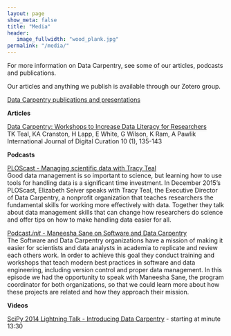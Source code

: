 ```yaml
---
layout: page
show_meta: false
title: "Media"
header:
   image_fullwidth: "wood_plank.jpg"
permalink: "/media/"
---
```


For more information on Data Carpentry, see some of our articles, podcasts and publications.

Our articles and anything we publish is available through our Zotero group.

[Data Carpentry publications and presentations](https://www.zotero.org/groups/datacarpentry)

**Articles**

[Data Carpentry: Workshops to Increase Data Literacy for Researchers](http://ijdc.net/index.php/ijdc/article/view/10.1.135)  
TK Teal, KA Cranston, H Lapp, E White, G Wilson, K Ram, A Pawlik  
International Journal of Digital Curation 10 (1), 135-143

**Podcasts**

[PLOScast - Managing scientific data with Tracy Teal](http://blogs.plos.org/plospodcasts/2015/12/14/episode-3-managing-scientific-data-feat-tracy-teal/)  
Good data management is so important to science, but learning how to use tools for handling data is a significant time investment. In December 2015’s PLOScast, Elizabeth Seiver speaks with Tracy Teal, the Executive Director of Data Carpentry, a nonprofit organization that teaches researchers the fundamental skills for working more effectively with data. Together they talk about data management skills that can change how researchers do science and offer tips on how to make handling data easier for all.

[Podcast._init_ - Maneesha Sane on Software and Data Carpentry](http://pythonpodcast.com/maneesha-sane-software-data-carpentry.html)  
The Software and Data Carpentry organizations have a mission of making it easier for scientists and data analysts in academia to replicate and review each others work. In order to achieve this goal they conduct training and workshops that teach modern best practices in software and data engineering, including version control and proper data management. In this episode we had the opportunity to speak with Maneesha Sane, the program coordinator for both organizations, so that we could learn more about how these projects are related and how they approach their mission.

**Videos**

[SciPy 2014 Lightning Talk - Introducing Data Carpentry](https://www.youtube.com/watch?v=SMyto7WHiNs) - starting at minute 13:30

